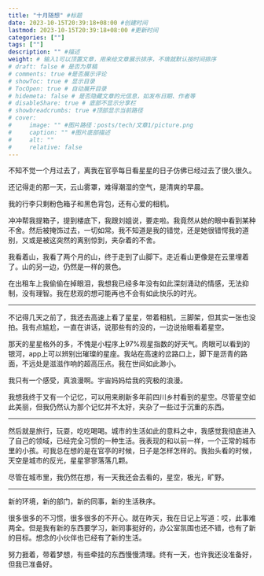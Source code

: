 ```yaml
---
title: "十月随想" #标题
date: 2023-10-15T20:39:18+08:00 #创建时间
lastmod: 2023-10-15T20:39:18+08:00 #更新时间
categories: [""]
tags: [""]
description: "" #描述
weight: # 输入1可以顶置文章，用来给文章展示排序，不填就默认按时间排序
# draft: false # 是否为草稿
# comments: true #是否展示评论
# showToc: true # 显示目录
# TocOpen: true # 自动展开目录
# hidemeta: false # 是否隐藏文章的元信息，如发布日期、作者等
# disableShare: true # 底部不显示分享栏
# showbreadcrumbs: true #顶部显示当前路径
# cover:
#     image: "" #图片路径：posts/tech/文章1/picture.png
#     caption: "" #图片底部描述
#     alt: ""
#     relative: false
---
```


不知不觉一个月过去了，离我在官亭每日看星星的日子仿佛已经过去了很久很久。

还记得走的那一天，云山雾罩，难得潮湿的空气，是清爽的早晨。

我的行李只剩粉色箱子和黑色背包，还有心爱的相机。

冲冲帮我提箱子，提到楼底下，我跟刘姐说，要走啦。我竟然从她的眼中看到某种不舍。然后被掩饰过去，一切如常。我不知道是我的错觉，还是她很错愕我的道别，又或是被这突然的离别惊到，夹杂着的不舍。

我看着山，我看了两个月的山，终于走到了山脚下。走近看山更像是在云里埋着了。山的另一边，仍然是一样的景色。

在出租车上我偷偷在掉眼泪，我想我已经多年没有如此深刻涌动的情感，无法抑制，没有理智。我在悲观的想可能再也不会有如此快乐的时光。

---

不记得几天之前了，我还去高速上看了星星，带着相机，三脚架，但其实一张也没拍。我有点尴尬，一直在讲话，说那些有的没的，一边说抬眼看着星空。

那天的星星格外的多，不愧是小程序上97%观星指数的好天气。肉眼可以看到的银河，app上可以辨别出璀璨的星座。我站在高速的岔路口上，脚下是沥青的路面，不远处是滋滋作响的超高压点。我在世间如此渺小。

我只有一个感受，真浪漫啊。宇宙妈妈给我的究极的浪漫。

我想我终于又有一个记忆，可以用来刷新多年前四川乡村看到的星空。尽管星空如此美丽，但我仍然认为那个记忆并不太好，夹杂了一些过于沉重的东西。

---

然后就是旅行，玩耍，吃吃喝喝。城市的生活如此的意料之中，我感觉我彻底进入了自己的领域，已经完全习惯的一种生活。我表现的和以前一样，一个正常的城市里的小孩。可我总在想的是在官亭的时候，日子是怎样怎样的。我抬头看的时候，天空是城市的反光，星星寥寥落落几颗。

尽管在城市里，我仍然在想，有一天我还会去看的，星空，极光，旷野。

---

新的环境，新的部门，新的同事，新的生活秩序。

很多很多的不习惯，很多很多的不开心。就在昨天，我在日记上写道：哎，此事难两全。但是我有新的东西要学习，新同事挺好的，办公室氛围也还不错，也有了新的目标。想念的小伙伴也已经有了新的生活。

努力捱着，带着梦想，有些牵挂的东西慢慢清理。终有一天，也许我还没准备好，但我已准备好。